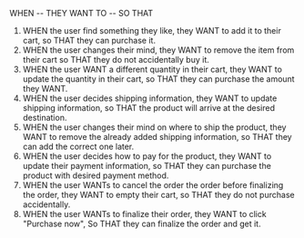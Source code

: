 WHEN  --  THEY WANT TO  --  SO THAT
1. WHEN the user find something they like, 
they WANT to add it to their cart, 
so THAT they can purchase it.
2. WHEN the user changes their mind,
   they WANT to remove the item from their cart
   so THAT they do not accidentally buy it.
3. WHEN the user WANT a different quantity in their cart,
   they WANT to update the quantity in their cart,
   so THAT they can purchase the amount they WANT.
4. WHEN the user decides shipping information,
   they WANT to update shipping information,
   so THAT the product will arrive at the desired destination.
5. WHEN the user changes their mind on where to ship the product,
   they WANT to remove the already added shipping information,
   so THAT they can add the correct one later.
6. WHEN the user decides how to pay for the product,
   they WANT to update their payment information,
   so THAT they can purchase the product with desired payment method.
7. WHEN the user WANTs to cancel the order the order before finalizing the order,
   they WANT to empty their cart,
   so THAT they do not purchase accidentally.
8. WHEN the user WANTs to finalize their order,
   they WANT to click "Purchase now",
   So THAT they can finalize the order and get it.